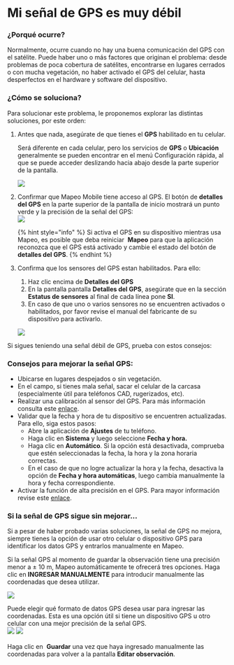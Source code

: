 # Mi señal de GPS es muy débil

### ¿Porqué ocurre?

Normalmente, ocurre cuando no hay una buena comunicación del GPS con el satélite. Puede haber uno o más factores que originan el problema: desde problemas de poca cobertura de satélites, encontrarse en lugares cerrados o con mucha vegetación, no haber activado el GPS del celular, hasta desperfectos en el hardware y software del dispositivo.&#x20;

### **¿Cómo se soluciona?**

Para solucionar este problema, le proponemos explorar las distintas soluciones, por este orden:&#x20;

1.  Antes que nada, asegúrate de que tienes el **GPS** habilitado en tu celular.&#x20;

    Será diferente en cada celular, pero los servicios de **GPS** o **Ubicación** generalmente se pueden encontrar en el menú Configuración rápida, al que se puede acceder deslizando hacia abajo desde la parte superior de la pantalla.

    ![](<../../../.gitbook/assets/Activate GPS (1).jpg>)


2.  Confirmar que Mapeo Mobile tiene acceso al GPS. El botón de **detalles del GPS** en la parte superior de la pantalla de inicio mostrará un punto verde y la precisión de la señal del GPS:\
    ![](../../../.gitbook/assets/gps.png)

    {% hint style="info" %}
    Si activa el GPS en su dispositivo mientras usa Mapeo, es posible que deba reiniciar <img src="../../../.gitbook/assets/Mm-icon.png" alt="" data-size="line"> **Mapeo** para que la aplicación reconozca que el GPS está activado y cambie el estado del botón de **detalles del GPS**.&#x20;
    {% endhint %}


3.  Confirma que los sensores del GPS estan habilitados. Para ello:

    1. Haz clic encima de <img src="../../../.gitbook/assets/gps.png" alt="" data-size="line">**Detalles del GPS**
    2. En la pantalla pantalla **Detalles del GPS**, asegúrate que en la sección **Estatus de sensores** al final de cada línea pone **SI**.
    3. En caso de que uno o varios sensores no se encuentren activados o habilitados, por favor revise el manual del fabricante de su dispositivo para activarlo.&#x20;

    ![](<../../../.gitbook/assets/Sensor status GPS.png>)

Si sigues teniendo una señal débil de GPS, prueba con estos consejos:

### Consejos para mejorar la señal GPS:

* Ubicarse en lugares despejados o sin vegetación.
* En el campo, si tienes mala señal, sacar el celular de la carcasa (especialmente útil para teléfonos CAD, rugerizados, etc).
* Realizar una calibración al sensor del GPS. Para más información consulta este [enlace](https://support.google.com/maps/answer/2839911?hl=es-419\&co=GENIE.Platform%3DAndroid#zippy=%2Ccalibra-tu-tel%C3%A9fono-o-tablet).&#x20;
* Validar que la fecha y hora de tu dispositivo se encuentren actualizadas. Para ello, siga estos pasos:
  * Abre la aplicación de **Ajustes** de tu teléfono.&#x20;
  * Haga clic en **Sistema** y luego seleccione **Fecha y hora.**
  * Haga clic en **Automático**. Si la opción está desactivada, comprueba que estén seleccionadas la fecha, la hora y la zona horaria correctas.&#x20;
  * En el caso de que no logre actualizar la hora y la fecha, desactiva la opción de **Fecha y hora automáticas**, luego cambia manualmente la hora y fecha correspondiente.
* Activar la función de alta precisión en el GPS. Para mayor información revise este [enlace](https://support.google.com/maps/answer/2839911?hl=es-419\&co=GENIE.Platform%3DAndroid).

### Si la señal de GPS sigue sin mejorar...

Si a pesar de haber probado varias soluciones, la señal de GPS no mejora, siempre tienes la opción de usar otro celular o dispositivo GPS para identificar los datos GPS y entrarlos manualmente en Mapeo.

Si la señal GPS al momento de guardar la observación tiene una precisión menor a ± 10 m, Mapeo automáticamente te ofrecerá tres opciones. Haga clic en **INGRESAR MANUALMENTE** para introducir manualmente las coordenadas que desea utilizar.

![](<../../../.gitbook/assets/Weak GPS signal message - manual coords option.jpg>)&#x20;

Puede elegir qué formato de datos GPS desea usar para ingresar las coordenadas. Esta es una opción útil si tiene un dispositivo GPS u otro celular con una mejor precisión de la señal GPS.\
![](<../../../.gitbook/assets/Enter coordinates screen - menu to chose format.jpg>) ![](<../../../.gitbook/assets/Enter coordinates screen - choose GPS format with cover.jpg>)\
\
Haga clic en <img src="../../../.gitbook/assets/app_icons_save_35px.png" alt="" data-size="line"> **Guardar** una vez que haya ingresado manualmente las coordenadas para volver a la pantalla **Editar observación**.
